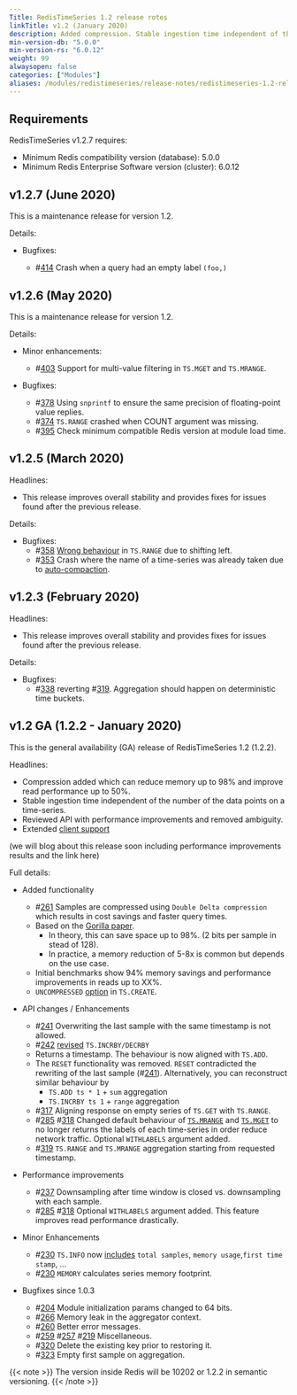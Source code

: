 ```yaml
---
Title: RedisTimeSeries 1.2 release rotes
linkTitle: v1.2 (January 2020)
description: Added compression. Stable ingestion time independent of the number of the data points on a time series. API performance improvements. Extended client support.
min-version-db: "5.0.0"
min-version-rs: "6.0.12"
weight: 99
alwaysopen: false
categories: ["Modules"]
aliases: /modules/redistimeseries/release-notes/redistimeseries-1.2-release-notes/
---
```

## Requirements

RedisTimeSeries v1.2.7 requires:

- Minimum Redis compatibility version (database): 5.0.0
- Minimum Redis Enterprise Software version (cluster): 6.0.12

## v1.2.7 (June 2020)

This is a maintenance release for version 1.2.

Details:

- Bugfixes:

    - #[414](https://github.com/RedisTimeSeries/RedisTimeSeries/issues/414) Crash when a query had an empty label `(foo,)`

## v1.2.6 (May 2020)

This is a maintenance release for version 1.2.

Details:

- Minor enhancements:

    - #[403](https://github.com/RedisTimeSeries/RedisTimeSeries/pull/403) Support for multi-value filtering in `TS.MGET` and `TS.MRANGE`.

- Bugfixes:

    - #[378](https://github.com/RedisTimeSeries/RedisTimeSeries/pull/378) Using `snprintf` to ensure the same precision of floating-point value replies.
    - #[374](https://github.com/RedisTimeSeries/RedisTimeSeries/pull/374) `TS.RANGE` crashed when COUNT argument was missing.
    - #[395](https://github.com/RedisTimeSeries/RedisTimeSeries/pull/395) Check minimum compatible Redis version at module load time.

## v1.2.5 (March 2020)

Headlines:

- This release improves overall stability and provides fixes for issues found after the previous release.

Details:

- Bugfixes:
    - #[358](https://github.com/redistimeseries/redistimeseries/issues/358) [Wrong behaviour](https://groups.google.com/forum/?utm_medium=email&utm_source=footer#!topic/redistimeseries/wH0R69e8lOs) in `TS.RANGE` due to shifting left.
    - #[353](https://github.com/redistimeseries/redistimeseries/issues/353) Crash where the name of a time-series was already taken due to [auto-compaction](https://oss.redislabs.com/redistimeseries/configuration/#compaction_policy-policy).

## v1.2.3 (February 2020)

Headlines:

- This release improves overall stability and provides fixes for issues found after the previous release.

Details:

- Bugfixes:
    - #[338](https://github.com/redistimeseries/redistimeseries/issues/338) reverting #[319](https://github.com/redistimeseries/redistimeseries/issues/319).  Aggregation should happen on deterministic time buckets.

## v1.2 GA (1.2.2 - January 2020)

This is the general availability (GA) release of RedisTimeSeries 1.2 (1.2.2).

Headlines:

- Compression added which can reduce memory up to 98% and improve read performance up to 50%.
- Stable ingestion time independent of the number of the data points on a time-series.
- Reviewed API with performance improvements and removed ambiguity.
- Extended [client support](https://oss.redislabs.com/redistimeseries/#client-libraries)

(we will blog about this release soon including performance improvements results and the link here)

Full details:

- Added functionality
    - #[261](https://github.com/RedisTimeSeries/RedisTimeSeries/issues/261) Samples are compressed using `Double Delta compression` which results in cost savings and faster query times.
    - Based on the [Gorilla paper](https://www.vldb.org/pvldb/vol8/p1816-teller.pdf).
        - In theory, this can save space up to 98%. (2 bits per sample in stead of 128).
        - In practice, a memory reduction of 5-8x is common but depends on the use case.
    - Initial benchmarks show 94% memory savings and performance improvements in reads up to XX%.
    - `UNCOMPRESSED` [option](https://oss.redislabs.com/redistimeseries/commands/#tscreate) in `TS.CREATE`.

- API changes / Enhancements
    - #[241](https://github.com/RedisTimeSeries/RedisTimeSeries/issues/241) Overwriting the last sample with the same timestamp is not allowed.
    - #[242](https://github.com/RedisTimeSeries/RedisTimeSeries/issues/242) [revised](https://oss.redislabs.com/redistimeseries/commands/#tsincrbytsdecrby) `TS.INCRBY/DECRBY`
    - Returns a timestamp.  The behaviour is now aligned with `TS.ADD`.
    - The `RESET` functionality was removed. `RESET` contradicted the rewriting of the last sample (#[241](https://github.com/RedisTimeSeries/RedisTimeSeries/issues/241)).
    Alternatively, you can reconstruct similar behaviour by
        - `TS.ADD ts * 1` + `sum` aggregation
        - `TS.INCRBY ts 1` + `range` aggregation
    - #[317](https://github.com/RedisTimeSeries/RedisTimeSeries/issues/317) Aligning response on empty series of `TS.GET` with `TS.RANGE`.
    - #[285](https://github.com/RedisTimeSeries/RedisTimeSeries/issues/285) #[318](https://github.com/RedisTimeSeries/RedisTimeSeries/issues/318) Changed default behaviour of  [`TS.MRANGE`](https://oss.redislabs.com/redistimeseries/commands/#tsmrange) and  [`TS.MGET`](https://oss.redislabs.com/redistimeseries/commands/#tsmget) to no longer returns the labels of each time-series in order reduce network traffic. Optional `WITHLABELS` argument added.
    - #[319](https://github.com/RedisTimeSeries/RedisTimeSeries/issues/319) `TS.RANGE` and `TS.MRANGE` aggregation starting from requested timestamp.

- Performance improvements
    - #[237](https://github.com/RedisTimeSeries/RedisTimeSeries/issues/237) Downsampling after time window is closed vs. downsampling with each sample.
    - #[285](https://github.com/RedisTimeSeries/RedisTimeSeries/issues/285) #[318](https://github.com/RedisTimeSeries/RedisTimeSeries/issues/318) Optional `WITHLABELS` argument added.  This feature improves read performance drastically.

- Minor Enhancements
    - #[230](https://github.com/RedisTimeSeries/RedisTimeSeries/issues/230) `TS.INFO` now [includes](https://oss.redislabs.com/redistimeseries/commands/#tsinfo) `total samples`, `memory usage`,`first time stamp`, ...
    - #[230](https://github.com/RedisTimeSeries/RedisTimeSeries/issues/230) `MEMORY` calculates series memory footprint.

- Bugfixes since 1.0.3
    - #[204](https://github.com/RedisTimeSeries/RedisTimeSeries/issues/204) Module initialization params changed to 64 bits.
    - #[266](https://github.com/RedisTimeSeries/RedisTimeSeries/issues/266) Memory leak in the aggregator context.
    - #[260](https://github.com/RedisTimeSeries/RedisTimeSeries/issues/260) Better error messages.
    - #[259](https://github.com/RedisTimeSeries/RedisTimeSeries/issues/259) #[257](https://github.com/RedisTimeSeries/RedisTimeSeries/issues/257) #[219](https://github.com/RedisTimeSeries/RedisTimeSeries/issues/219) Miscellaneous.
    - #[320](https://github.com/RedisTimeSeries/RedisTimeSeries/issues/320) Delete the existing key prior to restoring it.
    - #[323](https://github.com/RedisTimeSeries/RedisTimeSeries/issues/323) Empty first sample on aggregation.

{{< note >}}
The version inside Redis will be 10202 or 1.2.2 in semantic versioning.
{{< /note >}}